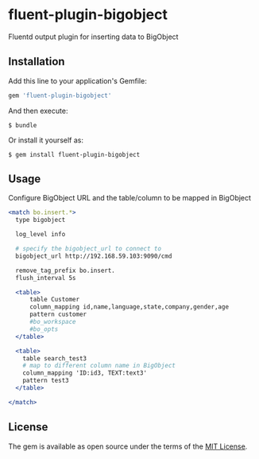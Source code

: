 # fluent-plugin-bigobject

Fluentd output plugin for inserting data to BigObject

## Installation

Add this line to your application's Gemfile:

```ruby
gem 'fluent-plugin-bigobject'
```

And then execute:

    $ bundle

Or install it yourself as:

    $ gem install fluent-plugin-bigobject

## Usage

Configure BigObject URL and the table/column to be mapped in BigObject

```apache
<match bo.insert.*>
  type bigobject

  log_level info

  # specify the bigobject_url to connect to
  bigobject_url http://192.168.59.103:9090/cmd

  remove_tag_prefix bo.insert. 
  flush_interval 5s

  <table>
      table Customer
      column_mapping id,name,language,state,company,gender,age
      pattern customer
      #bo_workspace
      #bo_opts
  </table>

  <table>
    table search_test3
    # map to different column name in BigObject
    column_mapping 'ID:id3, TEXT:text3'
    pattern test3
  </table>

</match>
```


## License

The gem is available as open source under the terms of the [MIT License](http://opensource.org/licenses/MIT).


